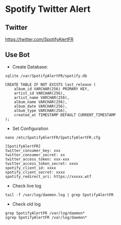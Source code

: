 # Spotify Twitter Alert

## Twitter

https://twitter.com/SpotifyAlertFR

## Use Bot

- Create Database:

```
sqlite /var/SpotifyAlertFR/spotify.db
```

```
CREATE TABLE IF NOT EXISTS last_release (
    album_id VARCHAR(256) PRIMARY KEY,
    artist_id VARCHAR(256),
    artist_name VARCHAR(256),
    album_name VARCHAR(256),
    album_date VARCHAR(256),
    album_type VARCHAR(256),
    created_at TIMESTAMP DEFAULT CURRENT_TIMESTAMP
);
```


- Set Configuration

```
nano /etc/SpotifyAlertFR/SpotifyAlertFR.cfg
```

```
[SpotifyAlertFR]
twitter_consumer_key: xxx
twitter_consumer_secret: xx
twitter_access_token: xxx-xxx
twitter_access_token_secret: xxxx
spotify_client_id: xxxx
spotify_client_secret: xxxx
spotify_redirect_uri: https://xxxxx.wtf
```

- Check live log

```
tail -f /var/log/daemon.log | grep SpotifyAlertFR
```

- Check old log

```
grep SpotifyAlertFR /var/log/daemon*
zgrep SpotifyAlertFR /var/log/daemon*
```
